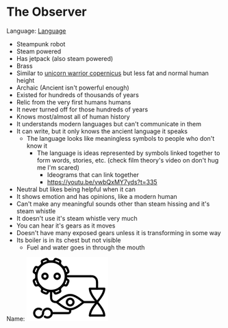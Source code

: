 # The Observer
Language: [Language](Language/Language.md)

* Steampunk robot
* Steam powered
* Has jetpack (also steam powered)
* Brass
* Similar to [unicorn warrior copernicus](https://unicorn-warriors-eternal.fandom.com/wiki/Copernicus) but less fat and normal human height
* Archaic (Ancient isn't powerful enough)
* Existed for hundreds of thousands of years
* Relic from the very first humans humans
* It never turned off for those hundreds of years
* Knows most/almost all of human history
* It understands modern languages but can't communicate in them
* It can write, but it only knows the ancient language it speaks
	* The language looks like meaningless symbols to people who don't know it
		* The language is ideas represented by symbols linked together to form words, stories, etc. (check film theory's video on don't hug me I'm scared)
			* Ideograms that can link together
			* https://youtu.be/vwbQxMY7yds?t=335
* Neutral but likes being helpful when it can
* It shows emotion and has opinions, like a modern human
* Can't make any meaningful sounds other than steam hissing and it's steam whistle
* It doesn't use it's steam whistle very much
* You can hear it's gears as it moves
* Doesn't have many exposed gears unless it is transforming in some way
* Its boiler is in its chest but not visible
	* Fuel and water goes in through the mouth


Name:
![the-observer.svg](Images/the-observer.svg)
